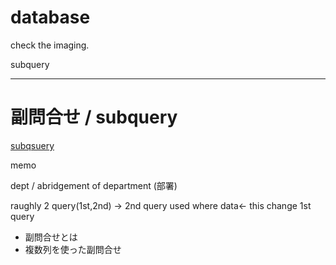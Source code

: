 # database

check the imaging.

subquery


--------------------
# 副問合せ / subquery

[subqsuery](http://www.atmarkit.co.jp/ait/articles/1208/06/news118.html)

memo

dept / abridgement of department (部署)

raughly 2 query(1st,2nd) -> 2nd query used where data<- this change 1st query 



- 副問合せとは
- 複数列を使った副問合せ




